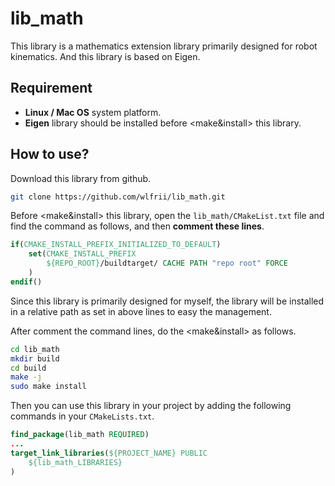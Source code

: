 # lib_math

This library is a mathematics extension library primarily designed for robot kinematics. And this library is based on Eigen.

## Requirement

  - <b>Linux / Mac OS</b> system platform.
  - <b>Eigen</b> library should be installed before <make&install> this library.

## How to use?

Download this library from github.
```bash
git clone https://github.com/wlfrii/lib_math.git
```

Before <make&install> this library, open the `lib_math/CMakeList.txt` file and find the command as follows, and then <b>comment these lines</b>.
```cmake
if(CMAKE_INSTALL_PREFIX_INITIALIZED_TO_DEFAULT)
    set(CMAKE_INSTALL_PREFIX 
        ${REPO_ROOT}/buildtarget/ CACHE PATH "repo root" FORCE
    )
endif()
```

Since this library is primarily designed for myself, the library will be installed in a relative path as set in above lines to easy the management.  

After comment the command lines, do the <make&install> as follows.
```bash
cd lib_math
mkdir build
cd build
make -j
sudo make install
```

Then you can use this library in your project by adding the following commands in your `CMakeLists.txt`.
```cmake
find_package(lib_math REQUIRED)
...
target_link_libraries(${PROJECT_NAME} PUBLIC
    ${lib_math_LIBRARIES}
)
```

